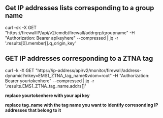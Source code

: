 ## Get IP addresses lists corresponding to a group name
curl -sk -X GET "https://firewallIP/api/v2/cmdb/firewall/addrgrp/groupname" -H "Authorization: Bearer apikeyhere" --compressed | jq -r '.results[0].member[].q_origin_key'

## GET IP addresses corresponding to a ZTNA tag
curl -k -X GET "https://ip-address/api/v2/monitor/firewall/address-dynamic?mkey=EMS1_ZTNA_tag_name&vdom=root" -H "Authorization: Bearer yourtokenhere" --compressed |  jq -r '.results.EMS1_ZTNA_tag_name.addrs[]'

**replace yourtokenhere with your api key**

**replace tag_name with the tag name you want to identify corresonding IP addresses that belong to it**
